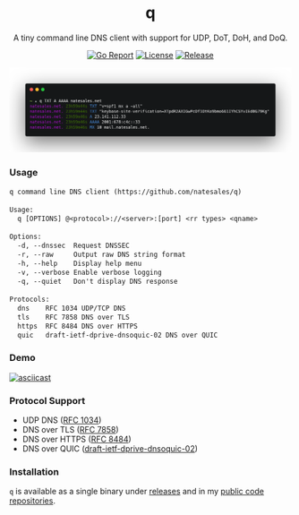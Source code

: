 <div align="center">
<h1>q</h1>

A tiny command line DNS client with support for UDP, DoT, DoH, and DoQ.

[![Go Report](https://goreportcard.com/badge/github.com/natesales/q?style=for-the-badge)](https://goreportcard.com/report/github.com/natesales/q)
[![License](https://img.shields.io/github/license/natesales/q?style=for-the-badge)](https://raw.githubusercontent.com/natesales/q/main/LICENSE)
[![Release](https://img.shields.io/github/v/release/natesales/q?style=for-the-badge)](https://github.com/natesales/q/releases)

![q screenshot](screenshot.png)
</div>

### Usage
```
q command line DNS client (https://github.com/natesales/q)

Usage:
  q [OPTIONS] @<protocol>://<server>:[port] <rr types> <qname>

Options:
  -d, --dnssec  Request DNSSEC
  -r, --raw     Output raw DNS string format
  -h, --help    Display help menu
  -v, --verbose Enable verbose logging
  -q, --quiet   Don't display DNS response

Protocols:
  dns    RFC 1034 UDP/TCP DNS
  tls    RFC 7858 DNS over TLS
  https  RFC 8484 DNS over HTTPS
  quic   draft-ietf-dprive-dnsoquic-02 DNS over QUIC
```

### Demo

[![asciicast](https://asciinema.org/a/XdWPPvZgx4hEBFwGnGwL13bsZ.svg)](https://asciinema.org/a/XdWPPvZgx4hEBFwGnGwL13bsZ)

### Protocol Support
- UDP DNS ([RFC 1034](https://tools.ietf.org/html/rfc1034))
- DNS over TLS ([RFC 7858](https://tools.ietf.org/html/rfc7858))
- DNS over HTTPS ([RFC 8484](https://tools.ietf.org/html/rfc8484))
- DNS over QUIC ([draft-ietf-dprive-dnsoquic-02](https://tools.ietf.org/html/draft-ietf-dprive-dnsoquic-02))

### Installation
`q` is available as a single binary under [releases](https://github.com/natesales/q/releases) and in my [public code repositories](https://github.com/natesales/repo).

